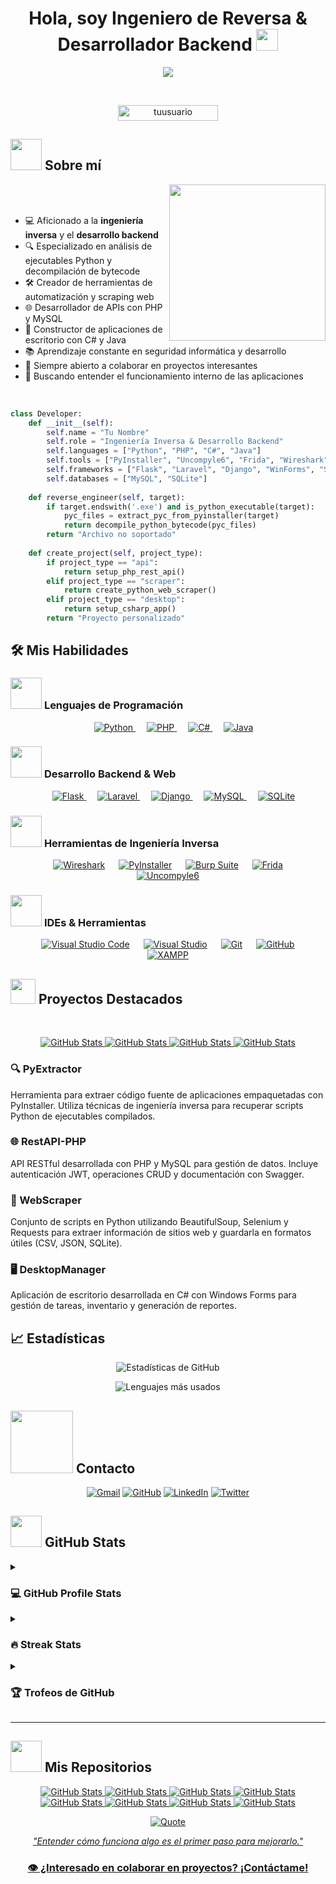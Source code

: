 <h1 align="center">Hola, soy Ingeniero de Reversa & Desarrollador Backend <img src="https://media.giphy.com/media/hvRJCLFzcasrR4ia7z/giphy.gif" width="35"></h1>

<p align="center">
  <a href="https://github.com/DenverCoder1/readme-typing-svg"><img src="https://readme-typing-svg.herokuapp.com?font=Time+New+Roman&color=%23C8BE25&size=25&center=true&vCenter=true&width=600&height=100&lines=Ingeniería+Inversa;Desarrollo+Backend;Python+Enthusiast;Scripting+y+Automatización;APIs+y+Web+Scraping;Aplicaciones+de+Escritorio;Aprendizaje+Continuo"></a>
</p>

<br>

<p align="center"> 
	<img src="https://komarev.com/ghpvc/?username=tuusuario&label=Profile%20views&color=0047AB&style=plastic?" alt="tuusuario" height=25px, width=160px/> 
</p>

## <picture><img src = "https://github.com/7oSkaaa/7oSkaaa/blob/main/Images/about_me.gif?raw=true" width = 50px></picture> Sobre mí

<picture> <img align="right" src="https://github.com/7oSkaaa/7oSkaaa/blob/main/Images/Right_Side.gif?raw=true" width = 250px></picture>

<br><br>

- 💻 Aficionado a la **ingeniería inversa** y el **desarrollo backend**
- 🔍 Especializado en análisis de ejecutables Python y decompilación de bytecode
- 🛠️ Creador de herramientas de automatización y scraping web
- 🌐 Desarrollador de APIs con PHP y MySQL
- 🧩 Constructor de aplicaciones de escritorio con C# y Java
- 📚 Aprendizaje constante en seguridad informática y desarrollo
- 🤝 Siempre abierto a colaborar en proyectos interesantes
- 🔄 Buscando entender el funcionamiento interno de las aplicaciones

<br>

```python
class Developer:
    def __init__(self):
        self.name = "Tu Nombre"
        self.role = "Ingeniería Inversa & Desarrollo Backend"
        self.languages = ["Python", "PHP", "C#", "Java"]
        self.tools = ["PyInstaller", "Uncompyle6", "Frida", "Wireshark", "Burp Suite Free"]
        self.frameworks = ["Flask", "Laravel", "Django", "WinForms", "Swing"]
        self.databases = ["MySQL", "SQLite"]
        
    def reverse_engineer(self, target):
        if target.endswith('.exe') and is_python_executable(target):
            pyc_files = extract_pyc_from_pyinstaller(target)
            return decompile_python_bytecode(pyc_files)
        return "Archivo no soportado"
        
    def create_project(self, project_type):
        if project_type == "api":
            return setup_php_rest_api()
        elif project_type == "scraper":
            return create_python_web_scraper()
        elif project_type == "desktop":
            return setup_csharp_app()
        return "Proyecto personalizado"
```

## 🛠️ Mis Habilidades

### <picture> <img src = "https://github.com/7oSkaaa/7oSkaaa/blob/main/Images/Programming_Languages.gif?raw=true" width = 50px>  </picture> Lenguajes de Programación

<p align="center"> 
  &emsp; 
  <a href="https://www.python.org" target="_blank">
    <img alt="Python" src="https://img.shields.io/badge/Python%20-%2314354C.svg?style=plastic&logo=python&logoColor=white">
  </a>
  &emsp;
  <a href="https://www.php.net/" target="_blank"> 
    <img alt="PHP" src="https://img.shields.io/badge/PHP%20-%23777BB4.svg?style=plastic&logo=php&logoColor=white">
  </a> 
  &emsp;
  <a href="https://learn.microsoft.com/es-es/dotnet/csharp/" target="_blank"> 
    <img alt="C#" src="https://img.shields.io/badge/C%23%20-%23239120.svg?style=plastic&logo=c-sharp&logoColor=white">
  </a> 
  &emsp;
  <a href="https://www.java.com" target="_blank"> 
    <img alt="Java" src="https://img.shields.io/badge/Java-%23007396.svg?style=plastic&logo=java&logoColor=white">
  </a>
</p>

### <picture> <img src = "https://github.com/7oSkaaa/7oSkaaa/blob/main/Images/Front_End.gif?raw=true" width = 50px>  </picture> Desarrollo Backend & Web

<p align="center"> 
  &emsp;
  <a href="#" target="_blank">
    <img alt="Flask" src="https://img.shields.io/badge/Flask%20-%23000000.svg?style=plastic&logo=flask&logoColor=white">
  </a>
  &emsp;
  <a href="#" target="_blank">
    <img alt="Laravel" src="https://img.shields.io/badge/Laravel%20-%23FF2D20.svg?style=plastic&logo=laravel&logoColor=white">
  </a>
  &emsp;
  <a href="#" target="_blank">
    <img alt="Django" src="https://img.shields.io/badge/Django%20-%23092E20.svg?style=plastic&logo=django&logoColor=white">
  </a>
  &emsp;
  <a href="#" target="_blank">
    <img alt="MySQL" src="https://img.shields.io/badge/MySQL%20-%234479A1.svg?style=plastic&logo=mysql&logoColor=white">
  </a>
  &emsp;
  <a href="#" target="_blank">
    <img alt="SQLite" src="https://img.shields.io/badge/SQLite%20-%23003B57.svg?style=plastic&logo=sqlite&logoColor=white">
  </a>
</p>

### <picture> <img src = "https://github.com/7oSkaaa/7oSkaaa/blob/main/Images/Software_Tools.gif?raw=true" width = 50px>  </picture> Herramientas de Ingeniería Inversa

<p align="center">
  &emsp;
    <a href="#"><img alt="Wireshark" src="https://img.shields.io/badge/Wireshark%20-%231679A7.svg?style=plastic&logo=wireshark&logoColor=white"></a>
  &emsp;
    <a href="#"><img alt="PyInstaller" src="https://img.shields.io/badge/PyInstaller%20-%23161616.svg?style=plastic&logo=python&logoColor=white"></a>
  &emsp;
    <a href="#"><img alt="Burp Suite" src="https://img.shields.io/badge/Burp%20Suite%20-%23FF6633.svg?style=plastic&logo=hacker-news&logoColor=white"></a>
  &emsp;
    <a href="#"><img alt="Frida" src="https://img.shields.io/badge/Frida%20-%23EF5350.svg?style=plastic&logo=frida&logoColor=white"></a>
  &emsp;
    <a href="#"><img alt="Uncompyle6" src="https://img.shields.io/badge/Uncompyle6%20-%235C2D91.svg?style=plastic&logo=python&logoColor=white"></a>
</p>

### <picture> <img src = "https://github.com/7oSkaaa/7oSkaaa/blob/main/Images/IDEs.gif?raw=true" width = 50px>  </picture> IDEs & Herramientas

<p align="center">
  &emsp;
    <a href="#"><img alt="Visual Studio Code" src="https://img.shields.io/badge/Visual%20Studio%20Code-0078d7.svg?style=plastic&logo=visual-studio-code&logoColor=white"></a>
  &emsp;
    <a href="#"><img alt="Visual Studio" src="https://img.shields.io/badge/Visual%20Studio%20-%235C2D91.svg?style=plastic&logo=visual-studio&logoColor=white"></a>
  &emsp;
    <a href="#"><img alt="Git" src="https://img.shields.io/badge/Git%20-%23F05033.svg?style=plastic&logo=git&logoColor=white"></a>
  &emsp;
    <a href="#"><img alt="GitHub" src="https://img.shields.io/badge/GitHub%20-%23181717.svg?style=plastic&logo=github&logoColor=white"></a>
  &emsp;
    <a href="#"><img alt="XAMPP" src="https://img.shields.io/badge/XAMPP%20-%23FB7A24.svg?style=plastic&logo=xampp&logoColor=white"></a>
</p>

## <picture> <img src="https://github.com/7oSkaaa/7oSkaaa/blob/main/Images/competitive_programming_profile.png?raw=true" width=40> </picture> Proyectos Destacados

<br>

<p align="center">
  <a href="https://github.com/tuusuario/PyExtractor">
    <img src="https://github-readme-stats.vercel.app/api/pin/?username=tuusuario&repo=PyExtractor&theme=tokyonight" alt="GitHub Stats" />
  </a>
  <a href="https://github.com/tuusuario/RestAPI-PHP">
    <img src="https://github-readme-stats.vercel.app/api/pin/?username=tuusuario&repo=RestAPI-PHP&theme=tokyonight" alt="GitHub Stats" />
  </a>
  <a href="https://github.com/tuusuario/WebScraper">
    <img src="https://github-readme-stats.vercel.app/api/pin/?username=tuusuario&repo=WebScraper&theme=tokyonight" alt="GitHub Stats" />
  </a>
  <a href="https://github.com/tuusuario/DesktopManager">
    <img src="https://github-readme-stats.vercel.app/api/pin/?username=tuusuario&repo=DesktopManager&theme=tokyonight" alt="GitHub Stats" />
  </a>
</p>

### 🔍 PyExtractor
Herramienta para extraer código fuente de aplicaciones empaquetadas con PyInstaller. Utiliza técnicas de ingeniería inversa para recuperar scripts Python de ejecutables compilados.

### 🌐 RestAPI-PHP
API RESTful desarrollada con PHP y MySQL para gestión de datos. Incluye autenticación JWT, operaciones CRUD y documentación con Swagger.

### 🤖 WebScraper
Conjunto de scripts en Python utilizando BeautifulSoup, Selenium y Requests para extraer información de sitios web y guardarla en formatos útiles (CSV, JSON, SQLite).

### 🖥️ DesktopManager
Aplicación de escritorio desarrollada en C# con Windows Forms para gestión de tareas, inventario y generación de reportes.

## 📈 Estadísticas

<div align="center">
  
  ![Estadísticas de GitHub](https://github-readme-stats.vercel.app/api?username=tuusuario&show_icons=true&theme=radical)
  
  ![Lenguajes más usados](https://github-readme-stats.vercel.app/api/top-langs/?username=tuusuario&layout=compact&theme=radical)
  
</div>

## <picture> <img src="https://github.com/7oSkaaa/7oSkaaa/blob/main/Images/Connect-with-me.gif?raw=true" width="100px"> </picture> Contacto

<p align="center">
	<a href="mailto:contacto@ejemplo.com"><img img src="https://img.shields.io/badge/gmail-%23EA4335.svg?style=plastic&logo=gmail&logoColor=white" alt="Gmail"/></a>
	<a href="https://github.com/tuusuario"><img src="https://img.shields.io/badge/github-%23181717.svg?style=plastic&logo=github&logoColor=white" alt="GitHub"/></a>
	<a href="https://www.linkedin.com/in/tuusuario/"><img src="https://img.shields.io/badge/linkedin-%230A66C2.svg?style=plastic&logo=linkedin&logoColor=white" alt="LinkedIn"/></a>
	<a href="https://www.twitter.com/tuusuario"><img src="https://img.shields.io/badge/twitter-%231DA1F2.svg?style=plastic&logo=twitter&logoColor=white" alt="Twitter"/></a>
</p>

## <picture> <img src="https://github.com/7oSkaaa/7oSkaaa/blob/main/Images/Statistics.gif?raw=true" width = 50px>  </picture> GitHub Stats

<details><summary><h3>💻 GitHub Profile Stats</h3></summary>
<p align="center">
    <a href="https://github.com/anuraghazra/github-readme-stats">
	    <img alt="tuusuario's Github Stats" src="https://github-readme-stats.vercel.app/api?username=tuusuario&show_icons=true&count_private=true&locale=en&theme=tokyonight&layout=compact" height="230px"/></a>
	  <img src="https://github-readme-stats.vercel.app/api/top-langs?username=tuusuario&langs_count=10&show_icons=true&locale=en&theme=tokyonight" alt="tuusuario" height="230px"/>
<br/>
  <b>Note:</b> Los lenguajes principales son solo una métrica del código público y no reflejan experiencia o nivel de habilidad.
  </p>
</details>

<details><summary><h3>🔥 Streak Stats</h3></summary>
<p align="center"><img src="https://github-readme-streak-stats.herokuapp.com/?user=tuusuario&theme=tokyonight_duo" alt="tuusuario" /></p>
</details>

<details><summary><h3>🏆 Trofeos de GitHub</h3></summary>
<p align="center">
  <a href="https://github.com/ryo-ma/github-profile-trophy">
    <img src="https://github-profile-trophy.vercel.app/?username=tuusuario&layout=compact&theme=tokyonight&column=4&margin-w=15&margin-h=15" alt="tuusuario" />
  </a>
</p>
</details>

---

## <picture> <img src="https://github.com/7oSkaaa/7oSkaaa/blob/main/Images/Statistics.gif?raw=true" width = 50px>  </picture> Mis Repositorios

<div>
  <p align="center">
    <a href="https://github.com/tuusuario/PyExtractor">
      <img src="https://github-readme-stats.vercel.app/api/pin/?username=tuusuario&repo=PyExtractor&theme=tokyonight" alt="GitHub Stats" />
    </a>
    <a href="https://github.com/tuusuario/RestAPI-PHP">
      <img src="https://github-readme-stats.vercel.app/api/pin/?username=tuusuario&repo=RestAPI-PHP&theme=tokyonight" alt="GitHub Stats" />
    </a>
    <a href="https://github.com/tuusuario/WebScraper">
      <img src="https://github-readme-stats.vercel.app/api/pin/?username=tuusuario&repo=WebScraper&theme=tokyonight" alt="GitHub Stats" />
    </a>
    <a href="https://github.com/tuusuario/DesktopManager">
      <img src="https://github-readme-stats.vercel.app/api/pin/?username=tuusuario&repo=DesktopManager&theme=tokyonight" alt="GitHub Stats" />
    </a>
    <a href="https://github.com/tuusuario/python-reverse">
      <img src="https://github-readme-stats.vercel.app/api/pin/?username=tuusuario&repo=python-reverse&theme=tokyonight" alt="GitHub Stats" />
    </a>
    <a href="https://github.com/tuusuario/php-api-examples">
      <img src="https://github-readme-stats.vercel.app/api/pin/?username=tuusuario&repo=php-api-examples&theme=tokyonight" alt="GitHub Stats" />
    </a>
    <a href="https://github.com/tuusuario/web-scrapers">
      <img src="https://github-readme-stats.vercel.app/api/pin/?username=tuusuario&repo=web-scrapers&theme=tokyonight" alt="GitHub Stats" />
    </a>
    <a href="https://github.com/tuusuario/desktop-apps">
      <img src="https://github-readme-stats.vercel.app/api/pin/?username=tuusuario&repo=desktop-apps&theme=tokyonight" alt="GitHub Stats" />
    </a>
  </p>
</div>

<p align = "center">
	<a href="https://github.com/piyushsuthar/github-readme-quotes"> <img alt = "Quote" src="https://quotes-github-readme.vercel.app/api?type=horizontal&theme=tokyonight&animation=grow_out_in&quoteCategory=programming">
</p>

<div align="center">
  
  *"Entender cómo funciona algo es el primer paso para mejorarlo."*
  
  ### 👁️ ¿Interesado en colaborar en proyectos? [¡Contáctame!](mailto:contacto@ejemplo.com)
  
</div>
